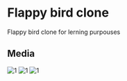 # Flappy bird clone

Flappy bird clone for lerning purpouses

## Media

![1](https://raw.githubusercontent.com/uSources/raylib-bird-go/master/media/1.png)
![1](https://raw.githubusercontent.com/uSources/raylib-bird-go/master/media/2.png)
![1](https://raw.githubusercontent.com/uSources/raylib-bird-go/master/media/3.png)

